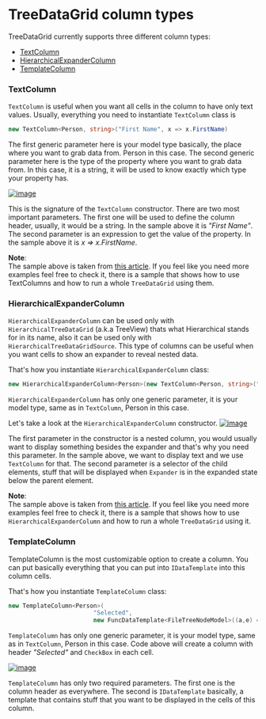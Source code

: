 # TreeDataGrid column types

TreeDataGrid currently supports three different column types:

* [TextColumn](https://github.com/AvaloniaUI/Avalonia.Controls.TreeDataGrid/blob/master/src/Avalonia.Controls.TreeDataGrid/Models/TreeDataGrid/TextColumn.cs)
* [HierarchicalExpanderColumn](https://github.com/AvaloniaUI/Avalonia.Controls.TreeDataGrid/blob/master/src/Avalonia.Controls.TreeDataGrid/Models/TreeDataGrid/HierarchicalExpanderColumn.cs)
* [TemplateColumn](https://github.com/AvaloniaUI/Avalonia.Controls.TreeDataGrid/blob/master/src/Avalonia.Controls.TreeDataGrid/Models/TreeDataGrid/TemplateColumn.cs)

### TextColumn

`TextColumn` is useful when you want all cells in the column to have only text values. Usually, everything you need to instantiate `TextColumn` class is

```csharp
new TextColumn<Person, string>("First Name", x => x.FirstName)
```

The first generic parameter here is your model type basically, the place where you want to grab data from. Person in this case. The second generic parameter here is the type of the property where you want to grab data from. In this case, it is a string, it will be used to know exactly which type your property has.

[![image](https://user-images.githubusercontent.com/53405089/157456551-dd394781-903a-4c7b-8874-e631e21534a1.png)](https://user-images.githubusercontent.com/53405089/157456551-dd394781-903a-4c7b-8874-e631e21534a1.png)

This is the signature of the `TextColumn` constructor. There are two most important parameters. The first one will be used to define the column header, usually, it would be a string. In the sample above it is _"First Name"_. The second parameter is an expression to get the value of the property. In the sample above it is _x => x.FirstName_.

**Note**:\
The sample above is taken from [this article](https://github.com/AvaloniaUI/Avalonia.Controls.TreeDataGrid/blob/master/docs/get-started-flat.md). If you feel like you need more examples feel free to check it, there is a sample that shows how to use TextColumns and how to run a whole `TreeDataGrid` using them.

### HierarchicalExpanderColumn

`HierarchicalExpanderColumn` can be used only with `HierarchicalTreeDataGrid` (a.k.a TreeView) thats what Hierarchical stands for in its name, also it can be used only with `HierarchicalTreeDataGridSource`. This type of columns can be useful when you want cells to show an expander to reveal nested data.

That's how you instantiate `HierarchicalExpanderColumn` class:

```csharp
new HierarchicalExpanderColumn<Person>(new TextColumn<Person, string>("First Name", x => x.FirstName), x => x.Children)
```

`HierarchicalExpanderColumn` has only one generic parameter, it is your model type, same as in `TextColumn`, Person in this case.

Let's take a look at the `HierarchicalExpanderColumn` constructor. [![image](https://user-images.githubusercontent.com/53405089/157536079-fd14f1ed-0a7d-438a-abba-fd56766709a9.png)](https://user-images.githubusercontent.com/53405089/157536079-fd14f1ed-0a7d-438a-abba-fd56766709a9.png)

The first parameter in the constructor is a nested column, you would usually want to display something besides the expander and that's why you need this parameter. In the sample above, we want to display text and we use `TextColumn` for that. The second parameter is a selector of the child elements, stuff that will be displayed when `Expander` is in the expanded state below the parent element.

**Note**:\
The sample above is taken from [this article](https://github.com/AvaloniaUI/Avalonia.Controls.TreeDataGrid/blob/master/docs/get-started-hierarchical.md). If you feel like you need more examples feel free to check it, there is a sample that shows how to use `HierarchicalExpanderColumn` and how to run a whole `TreeDataGrid` using it.

### TemplateColumn

TemplateColumn is the most customizable option to create a column. You can put basically everything that you can put into `IDataTemplate` into this column cells.

That's how you instantiate `TemplateColumn` class:

```csharp
new TemplateColumn<Person>(
                        "Selected",
                        new FuncDataTemplate<FileTreeNodeModel>((a,e) => new CheckBox()))
```

`TemplateColumn` has only one generic parameter, it is your model type, same as in `TextColumn`, Person in this case. Code above will create a column with header _"Selected"_ and `CheckBox` in each cell.

[![image](https://user-images.githubusercontent.com/53405089/157664231-8653bce9-f8d6-4fbc-8e78-e3ff93f1ace2.png)](https://user-images.githubusercontent.com/53405089/157664231-8653bce9-f8d6-4fbc-8e78-e3ff93f1ace2.png)

`TemplateColumn` has only two required parameters. The first one is the column header as everywhere. The second is `IDataTemplate` basically, a template that contains stuff that you want to be displayed in the cells of this column.
